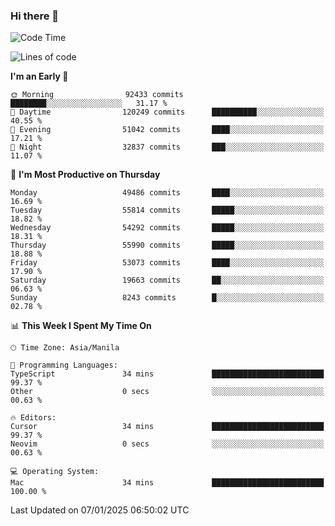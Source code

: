### Hi there 👋

<!--START_SECTION:waka-->
![Code Time](http://img.shields.io/badge/Code%20Time-5%2C764%20hrs%2044%20mins-blue)

![Lines of code](https://img.shields.io/badge/From%20Hello%20World%20I%27ve%20Written-115.6%20million%20lines%20of%20code-blue)

**I'm an Early 🐤** 

```text
🌞 Morning                92433 commits       ████████░░░░░░░░░░░░░░░░░   31.17 % 
🌆 Daytime                120249 commits      ██████████░░░░░░░░░░░░░░░   40.55 % 
🌃 Evening                51042 commits       ████░░░░░░░░░░░░░░░░░░░░░   17.21 % 
🌙 Night                  32837 commits       ███░░░░░░░░░░░░░░░░░░░░░░   11.07 % 
```
📅 **I'm Most Productive on Thursday** 

```text
Monday                   49486 commits       ████░░░░░░░░░░░░░░░░░░░░░   16.69 % 
Tuesday                  55814 commits       █████░░░░░░░░░░░░░░░░░░░░   18.82 % 
Wednesday                54292 commits       █████░░░░░░░░░░░░░░░░░░░░   18.31 % 
Thursday                 55990 commits       █████░░░░░░░░░░░░░░░░░░░░   18.88 % 
Friday                   53073 commits       ████░░░░░░░░░░░░░░░░░░░░░   17.90 % 
Saturday                 19663 commits       ██░░░░░░░░░░░░░░░░░░░░░░░   06.63 % 
Sunday                   8243 commits        █░░░░░░░░░░░░░░░░░░░░░░░░   02.78 % 
```


📊 **This Week I Spent My Time On** 

```text
🕑︎ Time Zone: Asia/Manila

💬 Programming Languages: 
TypeScript               34 mins             █████████████████████████   99.37 % 
Other                    0 secs              ░░░░░░░░░░░░░░░░░░░░░░░░░   00.63 % 

🔥 Editors: 
Cursor                   34 mins             █████████████████████████   99.37 % 
Neovim                   0 secs              ░░░░░░░░░░░░░░░░░░░░░░░░░   00.63 % 

💻 Operating System: 
Mac                      34 mins             █████████████████████████   100.00 % 
```


 Last Updated on 07/01/2025 06:50:02 UTC
<!--END_SECTION:waka-->


<!--
**rad182/rad182** is a ✨ _special_ ✨ repository because its `README.md` (this file) appears on your GitHub profile.

Here are some ideas to get you started:

- 🔭 I’m currently working on ...
- 🌱 I’m currently learning ...
- 👯 I’m looking to collaborate on ...
- 🤔 I’m looking for help with ...
- 💬 Ask me about ...
- 📫 How to reach me: ...
- 😄 Pronouns: ...
- ⚡ Fun fact: ...
-->

